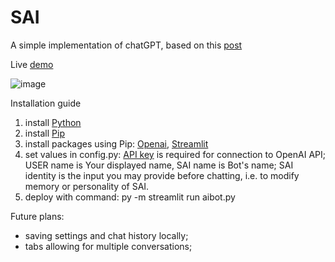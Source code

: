 # SAI
A simple implementation of chatGPT, based on this [post](https://levelup.gitconnected.com/its-time-to-create-a-private-chatgpt-for-yourself-today-6503649e7bb6)

Live [demo](https://sai-v1-1-5.streamlit.app/)

![image](https://user-images.githubusercontent.com/92634489/233839154-1507b8ab-a67f-40c0-b985-5a93ea7e399f.png)

Installation guide
1)  install [Python](https://www.python.org/downloads/)
2)  install [Pip](https://pip.pypa.io/en/stable/installation/)
3)  install packages using Pip: [Openai](https://github.com/openai/openai-python), [Streamlit](https://docs.streamlit.io/)
4)  set values in config.py: [API key](https://platform.openai.com/account/api-keys) is required for connection to OpenAI API; USER name is Your displayed name, SAI name is Bot's name; SAI identity is the input you may provide before chatting, i.e. to modify memory or personality of SAI.
5)  deploy with command: py -m streamlit run aibot.py

Future plans:
- saving settings and chat history locally;
- tabs allowing for multiple conversations;
